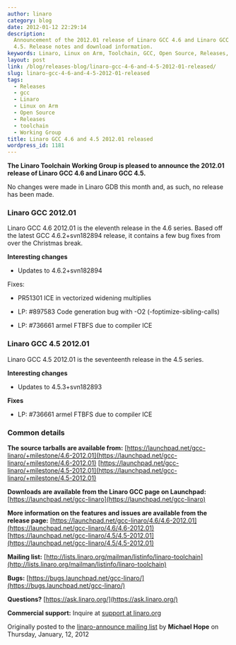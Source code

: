 ```yaml
---
author: linaro
category: blog
date: 2012-01-12 22:29:14
description:
  Announcement of the 2012.01 release of Linaro GCC 4.6 and Linaro GCC
  4.5. Release notes and download information.
keywords: Linaro, Linux on Arm, Toolchain, GCC, Open Source, Releases, Working Group,
layout: post
link: /blog/releases-blog/linaro-gcc-4-6-and-4-5-2012-01-released/
slug: linaro-gcc-4-6-and-4-5-2012-01-released
tags:
  - Releases
  - gcc
  - Linaro
  - Linux on Arm
  - Open Source
  - Releases
  - toolchain
  - Working Group
title: Linaro GCC 4.6 and 4.5 2012.01 released
wordpress_id: 1181
---
```


**The Linaro Toolchain Working Group is pleased to announce the 2012.01 release of Linaro GCC 4.6 and Linaro GCC 4.5.**

No changes were made in Linaro GDB this month and, as such, no release has been made.

### Linaro GCC 2012.01

Linaro GCC 4.6 2012.01 is the eleventh release in the 4.6 series. Based off the latest GCC 4.6.2+svn182894 release, it contains a few bug fixes from over the Christmas break.

**Interesting changes**

- Updates to 4.6.2+svn182894

Fixes:

- PR51301 ICE in vectorized widening multiplies

- LP: #897583 Code generation bug with -O2 (-foptimize-sibling-calls)

- LP: #736661 armel FTBFS due to compiler ICE

### Linaro GCC 4.5 2012.01

Linaro GCC 4.5 2012.01 is the seventeenth release in the 4.5 series.

**Interesting changes**

- Updates to 4.5.3+svn182893

**Fixes**

- LP: #736661 armel FTBFS due to compiler ICE

### Common details

**The source tarballs are available from:**
[https://launchpad.net/gcc-linaro/+milestone/4.6-2012.01](https://launchpad.net/gcc-linaro/+milestone/4.6-2012.01)
[https://launchpad.net/gcc-linaro/+milestone/4.5-2012.01](https://launchpad.net/gcc-linaro/+milestone/4.5-2012.01)

**Downloads are available from the Linaro GCC page on Launchpad:**
[https://launchpad.net/gcc-linaro](https://launchpad.net/gcc-linaro)

**More information on the features and issues are available from the release page:**
[https://launchpad.net/gcc-linaro/4.6/4.6-2012.01](https://launchpad.net/gcc-linaro/4.6/4.6-2012.01)
[https://launchpad.net/gcc-linaro/4.5/4.5-2012.01](https://launchpad.net/gcc-linaro/4.5/4.5-2012.01)

**Mailing list:**
[http://lists.linaro.org/mailman/listinfo/linaro-toolchain](http://lists.linaro.org/mailman/listinfo/linaro-toolchain)

**Bugs:**
[https://bugs.launchpad.net/gcc-linaro/](https://bugs.launchpad.net/gcc-linaro/)

**Questions?**
[https://ask.linaro.org/](https://ask.linaro.org/)

**Commercial support:**
Inquire at [support at linaro.org](http://lists.linaro.org/mailman/listinfo/linaro-announce)

Originally posted to the [linaro-announce mailing list](http://lists.linaro.org/pipermail/linaro-announce/2012-January/000092.html) by **Michael Hope** on Thursday, January, 12, 2012
